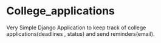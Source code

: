College_applications
====================

Very Simple Django Application to keep track of college applications(deadlines , status) and 
send reminders(email). 
